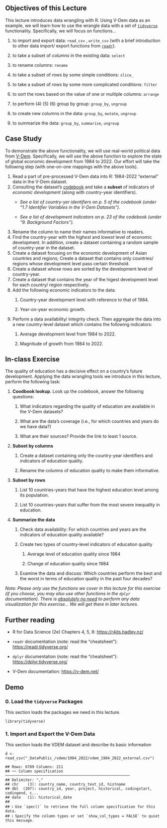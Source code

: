 ## Objectives of this Lecture

This lecture introduces data wrangling with R. Using V-Dem data as an
example, we will learn how to use the wrangle data with a set of
[`tidyverse`](https://www.tidyverse.org/) functionality. Specifically,
we will focus on functions…

1.  to import and export data: `read_csv` , `write_csv` (with a brief
    introduction to other data import/ export functions from
    [`readr`](https://readr.tidyverse.org/)).

2.  to take a subset of *columns* in the existing data: `select`

3.  to rename columns: `rename`

4.  to take a subset of *rows* by some simple conditions: `slice_`

5.  to take a subset of *rows* by some more complicated conditions:
    `filter`

6.  to sort the rows based on the value of one or multiple columns:
    `arrange`

7.  to perform (4) (5) (6) group by group: `group_by`, `ungroup`

8.  to create new columns in the data: `group_by`, `mutate`, `ungroup`

9.  to summarize the data: `group_by`, `summarise`, `ungroup`

## Case Study

To demonstrate the above functionality, we will use real-world political
data from [V-Dem](https://v-dem.net/). Specifically, we will use the
above function to explore the state of global economic development from
1984 to 2022. Our effort will take the following step (with one-on-one
mappings with the above tools).

1.  Read a part of pre-processed V-Dem data into R: 1984-2022 “external”
    data in the V-Dem dataset.
2.  Consulting the dataset’s
    [codebook](https://github.com/haohanchen/HKU_POLI3148_23Fall/blob/main/_DataPublic_/vdem/documentation/codebook_v13.pdf)
    and take a **subset** of indicators of *economic development* (along
    with country-year identifiers).
    -   *See a list of country-yer identifiers on p. 5 of the codebook
        (under “1.7 Identifier Variables in the V-Dem Datasets”).*

    -   *See a list of development indicators on p. 23 of the codebook
        (under “9. Background Factors”).*
3.  Rename the column to name their names informative to readers.
4.  Find the country-year with the *highest* and *lowest* level of
    economic development. In addition, create a dataset containing a
    random sample of country-year in the dataset.
5.  Create a dataset focusing on the economic development of Asian
    countries and regions; Create a dataset that contains only
    countries/ regions whose development level pass certain threshold.
6.  Create a dataset whose rows are sorted by the development level of
    country-year.
7.  Create a dataset that contains the year of the higest development
    level for each country/ region respectively.
8.  Add the following economic indicators to the data:
    1.  Country-year development level with reference to that of 1984.

    2.  Year-on-year economic growth.
9.  Perform a data availability/ integrity check. Then aggregate the
    data into a new country-level dataset which contains the following
    indicators:
    1.  Average development level from 1984 to 2022.

    2.  Magnitude of growth from 1984 to 2022.

## In-class Exercise

The quality of education has a decisive effect on a country’s future
development. Applying the data wrangling tools we introduce in this
lecture, perform the following task:

1.  **Coodbook lookup**. Look up the codebook, answer the following
    questions:
    1.  What indicators regarding the quality of education are available
        in the V-Dem datasets?

    2.  What are the data’s coverage (i.e., for which countries and
        years do we have data?)

    3.  What are their sources? Provide the link to least 1 source.
2.  **Subset by columns**
    1.  Create a dataset containing only the country-year identifiers
        and indicators of education quality.

    2.  Rename the columns of education quality to make them
        informative.
3.  **Subset by rows**
    1.  List 10 countries-years that have the highest education level
        among its population.

    2.  List 10 countries-years that suffer from the most severe
        inequality in education.
4.  **Summarize the data**
    1.  Check data availability: For which countries and years are the
        indicators of education quality available?

    2.  Create two types of country-level indicators of education
        quality

        1.  Average level of education quality since 1984

        2.  Change of education quality since 1984

    3.  Examine the data and discuss: Which countries perform the best
        and the worst in terms of education quality in the past four
        decades?

*Note:* *Please* *only use the functions we cover in this lecture for
this exercise (if you choose, you may also use other functions in the
`dplyr` documentation). There is <u>absolutely no need</u> to perform
any data visualization for this exercise… We will get there in later
lectures.*

## Further reading

-   R for Data Science (2e) Chapters 4, 5, 8: <https://r4ds.hadley.nz/>

-   `readr` documentation (note: read the “cheatsheet”):
    <https://readr.tidyverse.org/>

-   `dplyr` documentation (note: read the “cheatsheet”):
    <https://dplyr.tidyverse.org/>

-   V-Dem documentation: <https://v-dem.net/>

## Demo

### 0. Load the `tidyverse` Packages

This section loads the packages we need in this lecture.

    library(tidyverse)

### 1. Import and Export the V-Dem Data

This section loads the VDEM dataset and describe its basic information

    d <- read_csv("_DataPublic_/vdem/1984_2022/vdem_1984_2022_external.csv")

    ## Rows: 6789 Columns: 211
    ## ── Column specification ────────────────────────────────────────────────────────
    ## Delimiter: ","
    ## chr    (3): country_name, country_text_id, histname
    ## dbl  (207): country_id, year, project, historical, codingstart, codingend, c...
    ## date   (1): historical_date
    ## 
    ## ℹ Use `spec()` to retrieve the full column specification for this data.
    ## ℹ Specify the column types or set `show_col_types = FALSE` to quiet this message.
